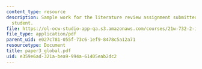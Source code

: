 ```yaml
---
content_type: resource
description: Sample work for the literature review assignment submitted by an anonymous
  student.
file: https://ol-ocw-studio-app-qa.s3.amazonaws.com/courses/21w-732-2-introduction-to-technical-communication-ethics-in-science-and-technology-fall-2006/e359e6ad321abea9994a61405eab2dc2_paper3_global.pdf
file_type: application/pdf
parent_uid: e027c781-055f-73c6-1ef9-8478c5a12a71
resourcetype: Document
title: paper3_global.pdf
uid: e359e6ad-321a-bea9-994a-61405eab2dc2
---
```

